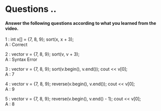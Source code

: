# Questions ..

#### Answer the following questions according to what you learned from the video.

1 : int x[] = {7, 8, 9}; sort(x, x + 3);  
A : Correct

2 : vector<int> v = {7, 8, 9}; sort(v, v + 3);    
A : Syntax Error

3 : vector<int> v = {7, 8, 9}; sort(v.begin(), v.end()); cout << v[0];  
A : 7

4 : vector<int> v = {7, 8, 9}; reverse(v.begin(), v.end()); cout << v[0];  
A : 9

5 : vector<int> v = {7, 8, 9}; reverse(v.begin(), v.end() - 1); cout << v[0];  
A : 8
